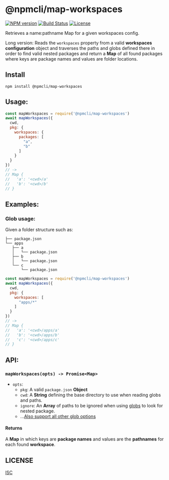 # @npmcli/map-workspaces

[![NPM version](https://img.shields.io/npm/v/@npmcli/map-workspaces)](https://www.npmjs.com/package/@npmcli/map-workspaces)
[![Build Status](https://img.shields.io/github/workflow/status/npm/map-workspaces/node-ci)](https://github.com/npm/map-workspaces)
[![License](https://img.shields.io/github/license/npm/map-workspaces)](https://github.com/npm/map-workspaces/blob/master/LICENSE)

Retrieves a name:pathname Map for a given workspaces config.

Long version: Reads the `workspaces` property from a valid **workspaces configuration** object and traverses the paths and globs defined there in order to find valid nested packages and return a **Map** of all found packages where keys are package names and values are folder locations.

## Install

`npm install @npmcli/map-workspaces`

## Usage:

```js
const mapWorkspaces = require('@npmcli/map-workspaces')
await mapWorkspaces({
  cwd,
  pkg: {
    workspaces: {
      packages: [
        "a",
        "b"
      ]
    }
  }
})
// ->
// Map {
//   'a': '<cwd>/a'
//   'b': '<cwd>/b'
// }
```

## Examples:

### Glob usage:

Given a folder structure such as:

```
├── package.json
└── apps
   ├── a
   │   └── package.json
   ├── b
   │   └── package.json
   └── c
       └── package.json
```

```js
const mapWorkspaces = require('@npmcli/map-workspaces')
await mapWorkspaces({
  cwd,
  pkg: {
    workspaces: [
      "apps/*"
    ]
  }
})
// ->
// Map {
//   'a': '<cwd>/apps/a'
//   'b': '<cwd>/apps/b'
//   'c': '<cwd>/apps/c'
// }
```

## API:

### `mapWorkspaces(opts) -> Promise<Map>`

- `opts`:
  - `pkg`: A valid `package.json` **Object**
  - `cwd`: A **String** defining the base directory to use when reading globs and paths.
  - `ignore`: An **Array** of paths to be ignored when using [globs](https://www.npmjs.com/package/glob) to look for nested package.
  - ...[Also support all other glob options](https://www.npmjs.com/package/glob#options)

#### Returns

A **Map** in which keys are **package names** and values are the **pathnames** for each found **workspace**.

## LICENSE

[ISC](./LICENSE)

